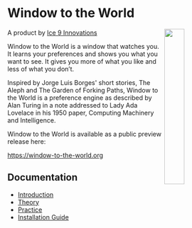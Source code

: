 # Window to the World

<a href="https://window-to-the-world.org"><img src="https://user-images.githubusercontent.com/110870907/184449594-8809ecc1-cbbe-4471-bb6c-ee2fb7d43338.png" align="right" width="30%"></a>

A product by [Ice 9 Innovations](https://ice9.ai)

Window to the World is a window that watches you. It learns your preferences and shows you what you want to see. It gives you more of what you like and less of what you don’t.

Inspired by Jorge Luis Borges' short stories, The Aleph and The Garden of Forking Paths, Window to the World is a preference engine as described by Alan Turing in a note addressed to Lady Ada Lovelace in his 1950 paper, Computing Machinery and Intelligence. 

Window to the World is available as a public preview release here:

https://window-to-the-world.org

## Documentation

*  [Introduction](./docs/index.md)
*  [Theory](./docs/theory.md)
*  [Practice](./docs/practice.md)
*  [Installation Guide](./docs/install.md)
